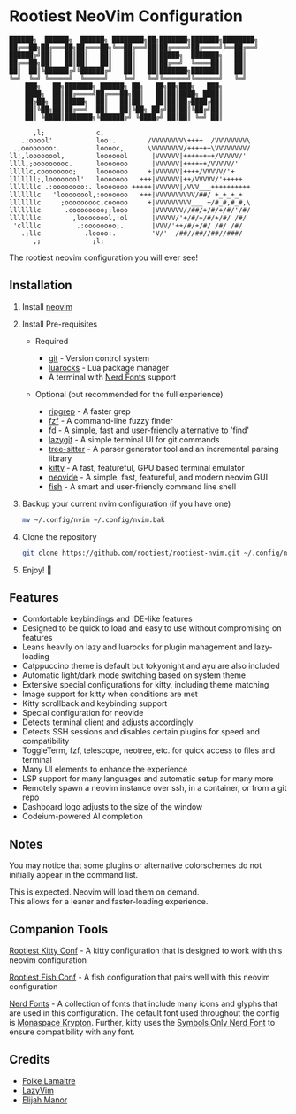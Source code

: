 # Rootiest NeoVim Configuration

```none
██████╗  ██████╗  ██████╗ ████████╗██╗███████╗███████╗████████╗
██╔══██╗██╔═══██╗██╔═══██╗╚══██╔══╝██║██╔════╝██╔════╝╚══██╔══╝
██████╔╝██║   ██║██║   ██║   ██║   ██║█████╗  ███████╗   ██║
██╔══██╗██║   ██║██║   ██║   ██║   ██║██╔══╝  ╚════██║   ██║
██║  ██║╚██████╔╝╚██████╔╝   ██║   ██║███████╗███████║   ██║
╚═╝  ╚═╝ ╚═════╝  ╚═════╝    ╚═╝   ╚═╝╚══════╝╚══════╝   ╚═╝
    ███╗   ██╗███████╗ ██████╗ ██╗   ██╗██╗███╗   ███╗
    ████╗  ██║██╔════╝██╔═══██╗██║   ██║██║████╗ ████║
    ██╔██╗ ██║█████╗  ██║   ██║██║   ██║██║██╔████╔██║
    ██║╚██╗██║██╔══╝  ██║   ██║╚██╗ ██╔╝██║██║╚██╔╝██║
    ██║ ╚████║███████╗╚██████╔╝ ╚████╔╝ ██║██║ ╚═╝ ██║

      ,l;             c,
   .:ooool'           loo:.        /VVVVVVVV\++++  /VVVVVVVV\
 .,oooooooo:.         looooc,      \VVVVVVVV/++++++\VVVVVVVV/
ll:,loooooool,        looooool      |VVVVVV|++++++++/VVVVV/'
llll,;ooooooooc.      looooooo      |VVVVVV|++++++/VVVVV/'
lllllc,coooooooo;     looooooo     +|VVVVVV|++++/VVVVV/'+
lllllll;,loooooool'   looooooo   +++|VVVVVV|++/VVVVV/'+++++
lllllllc .:oooooooo:. looooooo +++++|VVVVVV|/VVV___++++++++++
lllllllc   'loooooool,:ooooooo   +++|VVVVVVVVVV/##/ +_+_+_+
lllllllc     ;ooooooooc,cooooo     +|VVVVVVVVV___ +/#_#,#_#,\
lllllllc      .coooooooo;;looo      |VVVVVVV//##/+/#/+/#/'/#/
lllllllc        ,loooooool,:ol      |VVVVV/'+/#/+/#/+/#/ /#/
 'cllllc         .:oooooooo;.       |VVV/'++/#/+/#/ /#/ /#/
   .;llc           .loooo:.         'V/'  /##//##//##//###/
      ,;             ;l;
```

The rootiest neovim configuration you will ever see!

## Installation

1. Install [neovim](https://github.com/neovim/neovim/blob/master/INSTALL.md)
2. Install Pre-requisites

   - Required

     - [git](https://git-scm.com/) -
       Version control system
     - [luarocks](https://luarocks.org/) -
       Lua package manager
     - A terminal with [Nerd Fonts](https://github.com/ryanoasis/nerd-fonts/) support

   - Optional (but recommended for the full experience)
     - [ripgrep](https://github.com/BurntSushi/ripgrep) -
       A faster grep
     - [fzf](https://github.com/junegunn/fzf) -
       A command-line fuzzy finder
     - [fd](https://github.com/sharkdp/fd) -
       A simple, fast and user-friendly alternative to 'find'
     - [lazygit](https://github.com/jesseduffield/lazygit) -
       A simple terminal UI for git commands
     - [tree-sitter](https://github.com/tree-sitter/tree-sitter/) -
       A parser generator tool and an incremental parsing library
     - [kitty](https://sw.kovidgoyal.net/kitty/) -
       A fast, featureful, GPU based terminal emulator
     - [neovide](https://neovide.dev/) -
       A simple, fast, featureful, and modern neovim GUI
     - [fish](https://fishshell.com/) -
       A smart and user-friendly command line shell

3. Backup your current nvim configuration (if you have one)

   ```bash
   mv ~/.config/nvim ~/.config/nvim.bak
   ```

4. Clone the repository

   ```bash
   git clone https://github.com/rootiest/rootiest-nvim.git ~/.config/nvim
   ```

5. Enjoy! 🎉

## Features

- Comfortable keybindings and IDE-like features
- Designed to be quick to load and easy to use without compromising on features
- Leans heavily on lazy and luarocks for plugin management and lazy-loading
- Catppuccino theme is default but tokyonight and ayu are also included
- Automatic light/dark mode switching based on system theme
- Extensive special configurations for kitty, including theme matching
- Image support for kitty when conditions are met
- Kitty scrollback and keybinding support
- Special configuration for neovide
- Detects terminal client and adjusts accordingly
- Detects SSH sessions and disables certain plugins for speed and compatibility
- ToggleTerm, fzf, telescope, neotree, etc. for quick access to files and terminal
- Many UI elements to enhance the experience
- LSP support for many languages and automatic setup for many more
- Remotely spawn a neovim instance over ssh, in a container, or from a git repo
- Dashboard logo adjusts to the size of the window
- Codeium-powered AI completion

## Notes

You may notice that some plugins or alternative colorschemes do not
initially appear in the command list.

This is expected. Neovim will load them on demand.  
This allows for a leaner and faster-loading experience.

## Companion Tools

[Rootiest Kitty Conf](https://github.com/rootiest/rootiest-kitty) -
A kitty configuration that is designed to work with this neovim configuration

[Rootiest Fish Conf](https://github.com/rootiest/rootiest-fish-conf) -
A fish configuration that pairs well with this neovim configuration

[Nerd Fonts](https://github.com/ryanoasis/nerd-fonts/) -
A collection of fonts that include many icons and glyphs that are used in this configuration.
The default font used throughout the config is
[Monaspace Krypton](https://github.com/ryanoasis/nerd-fonts/releases/latest/download/Monaspace.zip).
Further, kitty uses the
[Symbols Only Nerd Font](https://github.com/ryanoasis/nerd-fonts/releases/latest/download/NerdFontsSymbolsOnly.zip)
to ensure compatibility with any font.

## Credits

- [Folke Lamaitre](https://github.com/folke)
- [LazyVim](https://github.com/LazyVim/LazyVim)
- [Elijah Manor](https://github.com/elijahmanor/elijahmanor)
